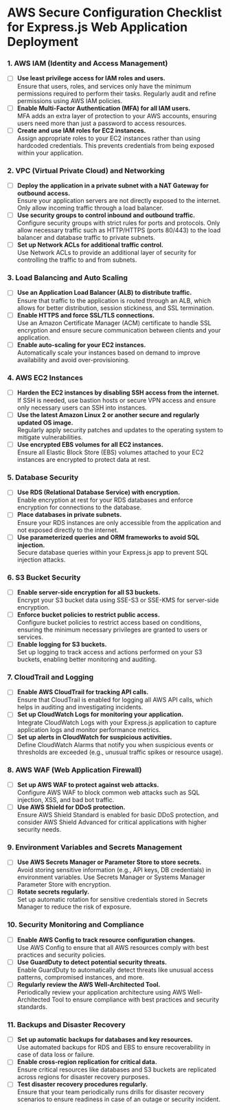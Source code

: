 # AWS Secure Configuration Checklist for Express.js Web Application Deployment

### 1. **AWS IAM (Identity and Access Management)**
- [ ] **Use least privilege access for IAM roles and users.**  
  Ensure that users, roles, and services only have the minimum permissions required to perform their tasks. Regularly audit and refine permissions using AWS IAM policies.
- [ ] **Enable Multi-Factor Authentication (MFA) for all IAM users.**  
  MFA adds an extra layer of protection to your AWS accounts, ensuring users need more than just a password to access resources.
- [ ] **Create and use IAM roles for EC2 instances.**  
  Assign appropriate roles to your EC2 instances rather than using hardcoded credentials. This prevents credentials from being exposed within your application.

### 2. **VPC (Virtual Private Cloud) and Networking**
- [ ] **Deploy the application in a private subnet with a NAT Gateway for outbound access.**  
  Ensure your application servers are not directly exposed to the internet. Only allow incoming traffic through a load balancer.
- [ ] **Use security groups to control inbound and outbound traffic.**  
  Configure security groups with strict rules for ports and protocols. Only allow necessary traffic such as HTTP/HTTPS (ports 80/443) to the load balancer and database traffic to private subnets.
- [ ] **Set up Network ACLs for additional traffic control.**  
  Use Network ACLs to provide an additional layer of security for controlling the traffic to and from subnets.

### 3. **Load Balancing and Auto Scaling**
- [ ] **Use an Application Load Balancer (ALB) to distribute traffic.**  
  Ensure that traffic to the application is routed through an ALB, which allows for better distribution, session stickiness, and SSL termination.
- [ ] **Enable HTTPS and force SSL/TLS connections.**  
  Use an Amazon Certificate Manager (ACM) certificate to handle SSL encryption and ensure secure communication between clients and your application.
- [ ] **Enable auto-scaling for your EC2 instances.**  
  Automatically scale your instances based on demand to improve availability and avoid over-provisioning.

### 4. **AWS EC2 Instances**
- [ ] **Harden the EC2 instances by disabling SSH access from the internet.**  
  If SSH is needed, use bastion hosts or secure VPN access and ensure only necessary users can SSH into instances.
- [ ] **Use the latest Amazon Linux 2 or another secure and regularly updated OS image.**  
  Regularly apply security patches and updates to the operating system to mitigate vulnerabilities.
- [ ] **Use encrypted EBS volumes for all EC2 instances.**  
  Ensure all Elastic Block Store (EBS) volumes attached to your EC2 instances are encrypted to protect data at rest.

### 5. **Database Security**
- [ ] **Use RDS (Relational Database Service) with encryption.**  
  Enable encryption at rest for your RDS databases and enforce encryption for connections to the database.
- [ ] **Place databases in private subnets.**  
  Ensure your RDS instances are only accessible from the application and not exposed directly to the internet.
- [ ] **Use parameterized queries and ORM frameworks to avoid SQL injection.**  
  Secure database queries within your Express.js app to prevent SQL injection attacks.

### 6. **S3 Bucket Security**
- [ ] **Enable server-side encryption for all S3 buckets.**  
  Encrypt your S3 bucket data using SSE-S3 or SSE-KMS for server-side encryption.
- [ ] **Enforce bucket policies to restrict public access.**  
  Configure bucket policies to restrict access based on conditions, ensuring the minimum necessary privileges are granted to users or services.
- [ ] **Enable logging for S3 buckets.**  
  Set up logging to track access and actions performed on your S3 buckets, enabling better monitoring and auditing.

### 7. **CloudTrail and Logging**
- [ ] **Enable AWS CloudTrail for tracking API calls.**  
  Ensure that CloudTrail is enabled for logging all AWS API calls, which helps in auditing and investigating incidents.
- [ ] **Set up CloudWatch Logs for monitoring your application.**  
  Integrate CloudWatch Logs with your Express.js application to capture application logs and monitor performance metrics.
- [ ] **Set up alerts in CloudWatch for suspicious activities.**  
  Define CloudWatch Alarms that notify you when suspicious events or thresholds are exceeded (e.g., unusual traffic spikes or resource usage).

### 8. **AWS WAF (Web Application Firewall)**
- [ ] **Set up AWS WAF to protect against web attacks.**  
  Configure AWS WAF to block common web attacks such as SQL injection, XSS, and bad bot traffic.
- [ ] **Use AWS Shield for DDoS protection.**  
  Ensure AWS Shield Standard is enabled for basic DDoS protection, and consider AWS Shield Advanced for critical applications with higher security needs.

### 9. **Environment Variables and Secrets Management**
- [ ] **Use AWS Secrets Manager or Parameter Store to store secrets.**  
  Avoid storing sensitive information (e.g., API keys, DB credentials) in environment variables. Use Secrets Manager or Systems Manager Parameter Store with encryption.
- [ ] **Rotate secrets regularly.**  
  Set up automatic rotation for sensitive credentials stored in Secrets Manager to reduce the risk of exposure.

### 10. **Security Monitoring and Compliance**
- [ ] **Enable AWS Config to track resource configuration changes.**  
  Use AWS Config to ensure that all AWS resources comply with best practices and security policies.
- [ ] **Use GuardDuty to detect potential security threats.**  
  Enable GuardDuty to automatically detect threats like unusual access patterns, compromised instances, and more.
- [ ] **Regularly review the AWS Well-Architected Tool.**  
  Periodically review your application architecture using AWS Well-Architected Tool to ensure compliance with best practices and security standards.

### 11. **Backups and Disaster Recovery**
- [ ] **Set up automatic backups for databases and key resources.**  
  Use automated backups for RDS and EBS to ensure recoverability in case of data loss or failure.
- [ ] **Enable cross-region replication for critical data.**  
  Ensure critical resources like databases and S3 buckets are replicated across regions for disaster recovery purposes.
- [ ] **Test disaster recovery procedures regularly.**  
  Ensure that your team periodically runs drills for disaster recovery scenarios to ensure readiness in case of an outage or security incident.
